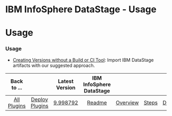 
IBM InfoSphere DataStage - Usage
================================

# Usage



### Usage




 


* [Creating Versions without a Build or CI Tool](https://developer.ibm.com/urbancode/docs/creating-versions-without-a-build-or-ci-tool/): Import IBM DataStage artifacts with our suggested approach.


|Back to ...||Latest Version|IBM InfoSphere DataStage ||||
| :---: | :---: | :---: | :---: | :---: | :---: | :---: |
|[All Plugins](../../index.md)|[Deploy Plugins](../README.md)|[9.998792](https://raw.githubusercontent.com/UrbanCode/IBM-UCD-PLUGINS/main/files/datastage/datastage-9.998792.zip)|[Readme](README.md)|[Overview](overview.md)|[Steps](steps.md)|[Downloads](downloads.md)|
